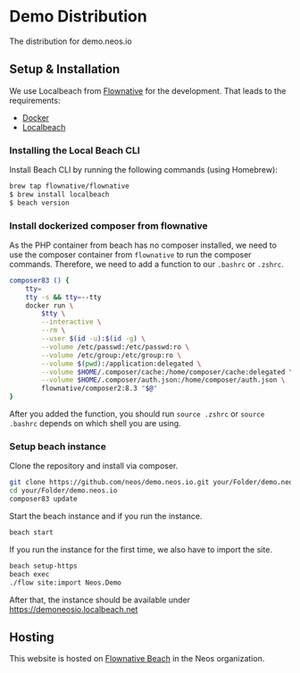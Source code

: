 # Demo Distribution

The distribution for demo.neos.io

## Setup & Installation

We use Localbeach from [Flownative](https://beach.flownative.com) for the development.
That leads to the requirements:

* [Docker](https://www.docker.com/)
* [Localbeach](https://www.flownative.com/en/products/localbeach.html)

### Installing the Local Beach CLI

Install Beach CLI by running the following commands (using Homebrew):

```bash
brew tap flownative/flownative
$ brew install localbeach
$ beach version
```

### Install dockerized composer from flownative

As the PHP container from beach has no composer installed, we need to use the composer container from `flownative` to run the composer commands.
Therefore, we need to add a function to our `.bashrc` or `.zshrc`.

```bash
composer83 () {
    tty=
    tty -s && tty=--tty
    docker run \
        $tty \
        --interactive \
        --rm \
        --user $(id -u):$(id -g) \
        --volume /etc/passwd:/etc/passwd:ro \
        --volume /etc/group:/etc/group:ro \
        --volume $(pwd):/application:delegated \
        --volume $HOME/.composer/cache:/home/composer/cache:delegated \
        --volume $HOME/.composer/auth.json:/home/composer/auth.json \
        flownative/composer2:8.3 "$@"
}
```

After you added the function, you should run `source .zshrc` or `source .bashrc` depends on which shell you are using.

### Setup beach instance

Clone the repository and install via composer.

```bash
git clone https://github.com/neos/demo.neos.io.git your/Folder/demo.neos.io
cd your/Folder/demo.neos.io
composer83 update
```

Start the beach instance and if you run the instance.

```bash
beach start
```

If you run the instance for the first time, we also have to import the site.

```bash
beach setup-https
beach exec
./flow site:import Neos.Demo
```

After that, the instance should be available under https://demoneosio.localbeach.net


## Hosting

This website is hosted on [Flownative Beach](https://beach.flownative.com) in the Neos organization.
